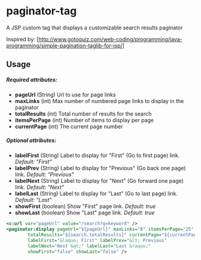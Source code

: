 paginator-tag
=============

A JSP custom tag that displays a customizable search results paginator

Inspired by: [http://www.gotoquiz.com/web-coding/programming/java-programming/simple-pagination-taglib-for-jsp/]

Usage
------
##### Required attributes:
* **pageUrl** (String) Url to use for page links
* **maxLinks** (int) Max number of numbered page links to display in the paginator
* **totalResults** (int) Total number of results for the search
* **itemsPerPage** (int) Number of items to display per page
* **currentPage** (int) The current page number

##### Optional attributes:
* **labelFirst** (String) Label to display for "First" (Go to first page) link. _Default: "First"_
* **labelPrev** (String) Label to display for "Previous" (Go back one page) link. _Default: "Previous"_ 
* **labelNext** (String) Label to display for "Next" (Go forward one page) link. _Default: "Next"_
* **labelLast** (String) Label to display for "Last" (Go to last page) link. _Default: "Last"_
* **showFirst** (boolean) Show "First" page link. _Default: true_
* **showLast** (boolean) Show "Last" page link. _Default: true_

```xml
<c:url var="pageUrl" value="/search?q=keyword" />
<paginator:display pageUrl="${pageUrl}" maxLinks="8" itemsPerPage="25" 
		totalResults="${search.totalResults}" currentPage="${currentPage}" 
		labelFirst="&laquo; First" labelPrev="&lt; Previous" 
		labelNext="Next &gt;" labelLast="Last &raquo;" 
		showFirst="false" showLast="false" />
```